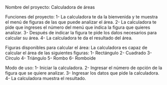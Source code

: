 Nombre del proyecto: Calculadora de áreas 

Funciones del proyecto: 
  1- La calculadora te da la bienvenida y te muestra el menú de figuras de las que puede analizar el área.
  2- La calculadora te pide que ingreses el número del menú que indica la figura que quieres analizar.
  3- Después de indicar la figura te pide los datos necesarios para calcular su área.
  4- La calculadora te da el resultado del área.

Figuras disponibles para calcular el área:
  La calculadora es capaz de calcular el área de las siguientes figuras:
    1- Rectángulo
    2- Cuadrado
    3- Círculo
    4- Triángulo
    5- Rombo
    6- Romboide

Modo de uso: 
  1- Iniciar la calculadora.
  2- Ingresar el número de opción de la figura que se quiere analizar.
  3- Ingresar los datos que pide la calculadora.
  4- La calculadora muestra el resultado.
